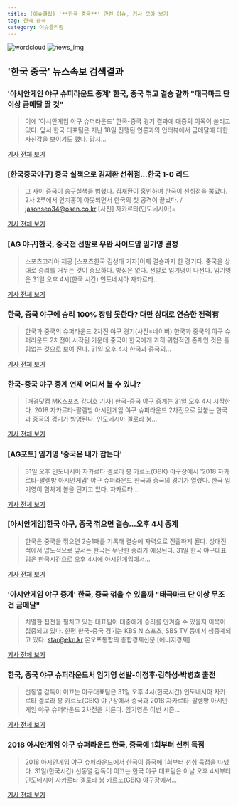 ```yaml
---
title: (이슈클립) '**한국 중국**' 관련 이슈, 기사 모아 보기
tag: 한국 중국
category: 이슈클리핑
---
```

![wordcloud](https://s3.ap-northeast-2.amazonaws.com/lyrics101-wordcloud/2018-08-31-1535702810.png)
![news_img](https://user-images.githubusercontent.com/42597476/44507050-1206f400-a6e4-11e8-8d98-7ffbfebb353f.png)
## **'**한국 중국**'** 뉴스속보 검색결과
### '아시안게인 야구 슈퍼라운드 중계' 한국, 중국 꺾고 결승 갈까 "태극마크 단 이상 금메달 딸 것"

>이에 '아시안게임 야구 슈퍼라운드' 한국-중국 경기 결과에 대중의 이목이 쏠리고 있다. 앞서 한국 대표팀은 지난 18일 진행된 언론과의 인터뷰에서 금메달에 대한 자신감을 보이기도 했다. 당시...

<a href="http://www.ilyosisa.co.kr/news/articleView.html?idxno=151366" target="_blank">기사 전체 보기</a>

### [한국중국야구] 중국 실책으로 김재환 선취점...한국 1-0 리드

>그 사이 중국이 송구실책을 범했다. 김재환이 홈인하며 한국이 선취점을 뽑았다. 2사 2루에서 안치홍이 아웃되면서 한국의 첫 공격이 끝났다. / jasonseo34@osen.co.kr [사진] 자카르타(인도네시아)=

<a href="http://www.osen.co.kr/article/G1110979248" target="_blank">기사 전체 보기</a>

### [AG 야구]한국, 중국전 선발로 우완 사이드암 임기영 결정

>스포츠코리아 제공 [스포츠한국 김성태 기자]이제 결승까지 한 경기다. 중국을 상대로 승리를 거두는 것이 중요하다. 방심은 없다. 선발로 임기영이 나선다. 임기영은 31일 오후 4시(한국 시간) 인도네시아 자카르타...

<a href="http://sports.hankooki.com/lpage/baseball/201808/sp2018083115163157360.htm" target="_blank">기사 전체 보기</a>

### 한국, 중국 야구에 승리 100% 장담 못한다? 대만 상대로 연승한 전력有

>한국과 중국의 슈퍼라운드 2차전 야구 경기(사진=네이버) 한국과 중국의 야구 슈퍼라운드 2차전이 시작된 가운데 중국이 한국에게 과히 위협적인 존재인 것은 틀림없는 것으로 보여 진다. 31일 오후 4시 한국과 중국의...

<a href="http://www.gnmaeil.com/news/articleView.html?idxno=381550" target="_blank">기사 전체 보기</a>

### 한국-중국 야구 중계 언제 어디서 볼 수 있나?

>[매경닷컴 MK스포츠 강대호 기자] 한국-중국 야구 중계는 31일 오후 4시 시작한다. 2018 자카르타-팔렘방 아시안게임 야구 슈퍼라운드 2차전으로 맞붙는 한국과 중국의 경기가 방영된다. 인도네시아 겔로라 붕...

<a href="http://sports.mk.co.kr/view.php?year=2018&no=549437" target="_blank">기사 전체 보기</a>

### [AG포토] 임기영 '중국은 내가 잡는다'

>31일 오후 인도네시아 자카르타 겔로라 붕 카르노(GBK) 야구장에서 '2018 자카르타-팔렘방 아시안게임' 야구 슈퍼라운드 한국과 중국의 경기가 열렸다. 한국 임기영이 힘차게 볼을 던지고 있다. 자카르타...

<a href="http://sports.chosun.com/news/ntype.htm?id=201809010100002510022714&servicedate=20180831" target="_blank">기사 전체 보기</a>

### [아시안게임]한국 야구, 중국 꺾으면 결승…오후 4시 중계

>한국은 중국을 꺾으면 2승1패를 기록해 결승에 자력으로 진출하게 된다. 상대전적에서 압도적으로 앞서는 한국은 무난한 승리가 예상된다. 31일 한국 야구대표팀은 한국시간으로 오후 4시에 아시안게임에서...

<a href="http://www.newsway.co.kr/news/view?tp=1&ud=2018083114125105290" target="_blank">기사 전체 보기</a>

### '아시안게임 야구 중계' 한국, 중국 꺾을 수 있을까 "태극마크 단 이상 무조건 금메달"

>치열한 접전을 펼치고 있는 대표팀이 대중에게 승리를 안겨줄 수 있을지 이목이 집중되고 있다. 한편 한국-중국 경기는 KBS N 스포츠, SBS TV 등에서 생중계되고 있다. star@ekn.kr 온오프통합의 종합경제신문 [에너지경제]

<a href="http://www.ekn.kr/news/article_lab.html?no=383672" target="_blank">기사 전체 보기</a>

### 한국, 중국 야구 슈퍼라운드서 임기영 선발-이정후·김하성·박병호 출전

>선동열 감독이 이끄는 야구대표팀은 31일 오후 4시(한국시간) 인도네시아 자카르타 겔로라 붕 카르노(GBK) 야구장에서 중국과 2018 자카르타-팔렘방 아시안게임 야구 슈퍼라운드 2차전을 치른다. 임기영은 이번 시즌...

<a href="http://www.kukinews.com/news/article.html?no=581551" target="_blank">기사 전체 보기</a>

### 2018 아시안게임 야구 슈퍼라운드 한국, 중국에 1회부터 선취 득점

>2018 아시안게임 야구 슈퍼라운드에서 한국이 중국에 1회부터 선취 득점을 따냈다. 31일(한국시간) 선동열 감독이 이끄는 한국 야구 대표팀은 이날 오후 4시부터 인도네시아 자카르타 겔로라 붕 카르노(GBK) 야구장에서...

<a href="http://news.mtn.co.kr/newscenter/news_viewer.mtn?gidx=2018083116223941945" target="_blank">기사 전체 보기</a>


